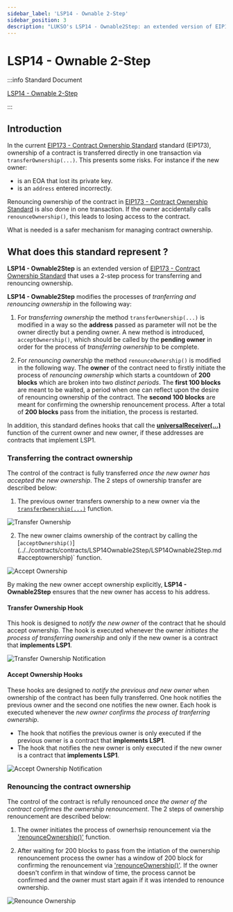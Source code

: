 ```yaml
---
sidebar_label: 'LSP14 - Ownable 2-Step'
sidebar_position: 3
description: "LUKSO's LSP14 - Ownable2Step: an extended version of EIP173 - Contract Ownership Standard for transferring and renouncing ownership."
---
```


# LSP14 - Ownable 2-Step

:::info Standard Document

[LSP14 - Ownable 2-Step](https://github.com/lukso-network/LIPs/blob/main/LSPs/LSP-14-Ownable2Step.md)

:::

## Introduction

In the current [EIP173 - Contract Ownership Standard](https://eips.ethereum.org/EIPS/eip-173) standard (EIP173), ownership of a contract is transferred directly in one transaction via `transferOwnership(...)`. This presents some risks. For instance if the new owner:

- is an EOA that lost its private key.
- is an `address` entered incorrectly.

Renouncing ownership of the contract in [EIP173 - Contract Ownership Standard](https://eips.ethereum.org/EIPS/eip-173) is also done in one transaction. If the owner accidentally calls `renounceOwnership()`, this leads to losing access to the contract.

What is needed is a safer mechanism for managing contract ownership.

## What does this standard represent ?

**LSP14 - Ownable2Step** is an extended version of [EIP173 - Contract Ownership Standard](https://eips.ethereum.org/EIPS/eip-173) that uses a 2-step process for transferring and renouncing ownership.

**LSP14 - Ownable2Step** modifies the processes of _tranferring and renouncing ownership_ in the following way:

1. For _transferring ownership_ the method `transferOwnership(...)` is modified in a way so the **address** passed as parameter will not be the owner directly but a pending owner. A new method is introduced, `acceptOwnership()`, which should be called by the **pending owner** in order for the process of _transferring ownership_ to be complete.

2. For _renouncing ownership_ the method `renounceOwnership()` is modified in the following way. The **owner** of the contract need to firstly initiate the process of _renouncing ownership_ which starts a countdown of **200 blocks** which are broken into two _distinct periods_. The **first 100 blocks** are meant to be waited, a period when one can reflect upon the desire of renouncing ownership of the contract. The **second 100 blocks** are meant for confirming the ownership renouncement process. After a total of **200 blocks** pass from the initiation, the process is restarted.

In addition, this standard defines hooks that call the **[universalReceiver(...)](../../contracts/contracts/LSP0ERC725Account/LSP0ERC725Account.md#universalreceiver)** function of the current owner and new owner, if these addresses are contracts that implement LSP1.

### Transferring the contract ownership

The control of the contract is fully transferred _once the new owner has accepted the new ownership_. The 2 steps of ownership transfer are described below:

1. The previous owner transfers ownership to a new owner via the [`transferOwnership(...)`](../../contracts/contracts/LSP14Ownable2Step/LSP14Ownable2Step.md#transferownership) function.

![Transfer Ownership](/img/standards/lsp14/transfer-ownership.jpeg)

2. The new owner claims ownership of the contract by calling the [`acceptOwnership()`](../../contracts/contracts/LSP14Ownable2Step/LSP14Ownable2Step.md #acceptownership)` function.

![Accept Ownership](/img/standards/lsp14/accept-ownership.jpeg)

By making the new owner accept ownership explicitly, **LSP14 - Ownable2Step** ensures that the new owner has access to his address.

#### Transfer Ownership Hook

This hook is designed to _notify the new owner_ of the contract that he should accept ownership.
The hook is executed whenever the owner _initiates the process of transferring ownership_ and only if the new owner is a contract that **implements LSP1**.

![Transfer Ownership Notification](/img/standards/lsp14/transfer-ownership-notification.jpeg)

#### Accept Ownership Hooks

These hooks are designed to _notify the previous and new owner_ when ownership of the contract has been fully transferred. One hook notifies the previous owner and the second one notifies the new owner.
Each hook is executed whenever the _new owner confirms the process of tranferring ownership_.

- The hook that notifies the previous owner is only executed if the previous owner is a contract that **implements LSP1**.
- The hook that notifies the new owner is only executed if the new owner is a contract that **implements LSP1**.

![Accept Ownership Notification](/img/standards/lsp14/accept-ownership-notification.jpeg)

### Renouncing the contract ownership

The control of the contract is refully renounced _once the owner of the contract confirmes the ownership renouncement_. The 2 steps of ownership renouncement are described below:

1. The owner initiates the process of ownerhsip renouncement via the ['renounceOwnership()'](../../contracts/contracts/LSP14Ownable2Step/LSP14Ownable2Step.md#renounceownership) function.

2. After waiting for 200 blocks to pass from the intiation of the ownership renouncement process the owner has a window of 200 block for confirming the renouncement via ['renounceOwnership()'](../../contracts/contracts/LSP14Ownable2Step/LSP14Ownable2Step.md#renounceownership). If the owner doesn't confirm in that window of time, the process cannot be confirmed and the owner must start again if it was intended to renounce ownership.

![Renounce Ownership](/img/standards/lsp14/renounce-ownership.jpeg)
